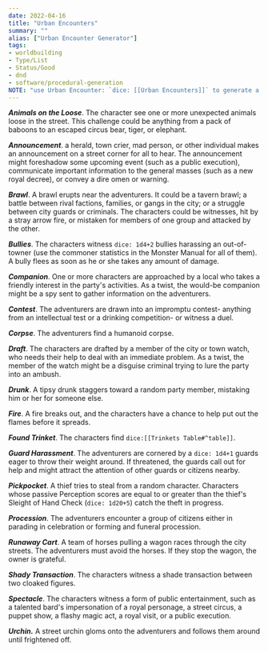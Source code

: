 ```yaml
---
date: 2022-04-16
title: "Urban Encounters"
summary: ""
alias: ["Urban Encounter Generator"]
tags:
- worldbuilding
- Type/List
- Status/Good
- dnd
- software/procedural-generation
NOTE: "use Urban Encounter: `dice: [[Urban Encounters]]` to generate a list of things"
---
```



***Animals on the Loose***. The character see one or more unexpected animals loose in the street. This challenge could be anything from a pack of baboons to an escaped circus bear, tiger, or elephant.

***Announcement***. a herald, town crier, mad person, or other individual makes an announcement on a street corner for all to hear. The announcement might foreshadow some upcoming event (such as a public execution), communicate important information to the general masses (such as a new royal decree), or convey a dire omen or warning.

***Brawl***. A brawl erupts near the adventurers. It could be a tavern brawl; a battle between rival factions, families, or gangs in the city; or a struggle between city guards or criminals. The characters could be witnesses, hit by a stray arrow fire, or mistaken for members of one group and attacked by the other.

***Bullies***. The characters witness `dice: 1d4+2` bullies harassing an out-of-towner (use the commoner statistics in the Monster Manual for all of them). A bully flees as soon as he or she takes any amount of damage.

***Companion***. One or more characters are approached by a local who takes a friendly interest in the party's activities. As a twist, the would-be companion might be a spy sent to gather information on the adventurers.

***Contest***. The adventurers are drawn into an impromptu contest- anything from an intellectual test or a drinking competition- or witness a duel.

***Corpse***. The adventurers find a humanoid corpse.

***Draft***. The characters are drafted by a member of the city or town watch, who needs their help to deal with an immediate problem. As a twist, the member of the watch might be a disguise criminal trying to lure the party into an ambush.

***Drunk***. A tipsy drunk staggers toward a random party member, mistaking him or her for someone else.

***Fire***. A fire breaks out, and the characters have a chance to help put out the flames before it spreads.

***Found Trinket***. The characters find  `dice:[[Trinkets Table#^table]]`.

***Guard Harassment***. The adventurers are cornered by a `dice: 1d4+1` guards eager to throw their weight around. If threatened, the guards call out for help and might attract the attention of other guards or citizens nearby.

***Pickpocket***. A thief tries to steal from a random character. Characters whose passive Perception scores are equal to or greater than the thief's Sleight of Hand Check (`dice: 1d20+5`) catch the theft in progress.

***Procession***. The adventurers encounter a group of citizens either in parading in celebration or forming and funeral procession.

***Runaway Cart***. A team of horses pulling a wagon races through the city streets. The adventurers must avoid the horses. If they stop the wagon, the owner is grateful.

***Shady Transaction***. The characters witness a shade transaction between two cloaked figures.

***Spectacle***. The characters witness a form of public entertainment, such as a talented bard's impersonation of a royal personage, a street circus, a puppet show, a flashy magic act, a royal visit, or a public execution.

***Urchin.*** A street urchin gloms onto the adventurers and follows them around until frightened off. 

